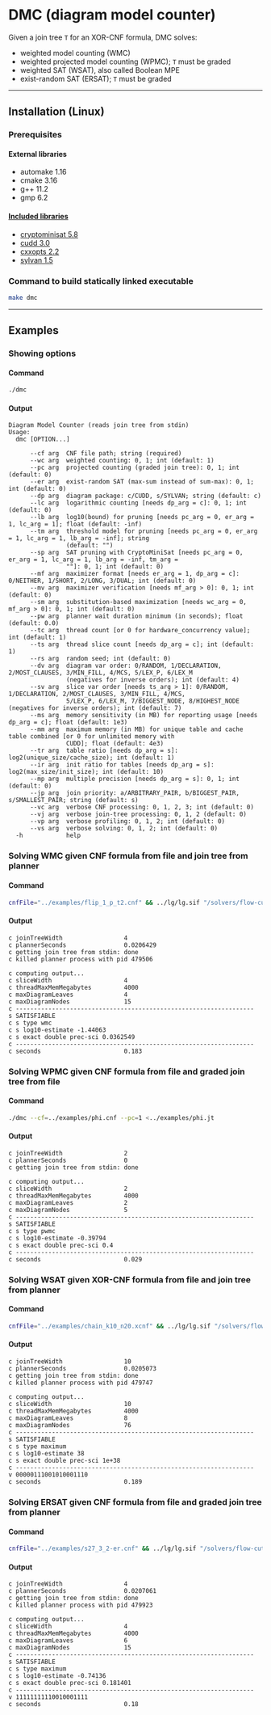 # DMC (diagram model counter)
Given a join tree `T` for an XOR-CNF formula, DMC solves:
- weighted model counting (WMC)
- weighted projected model counting (WPMC); `T` must be graded
- weighted SAT (WSAT), also called Boolean MPE
- exist-random SAT (ERSAT); `T` must be graded

--------------------------------------------------------------------------------

## Installation (Linux)

### Prerequisites
#### External libraries
- automake 1.16
- cmake 3.16
- g++ 11.2
- gmp 6.2
#### [Included libraries](../addmc/libraries/)
- [cryptominisat 5.8](https://github.com/msoos/cryptominisat)
- [cudd 3.0](https://github.com/vuphan314/cudd)
- [cxxopts 2.2](https://github.com/jarro2783/cxxopts)
- [sylvan 1.5](https://github.com/vuphan314/sylvan)

### Command to build statically linked executable
```bash
make dmc
```

--------------------------------------------------------------------------------

## Examples

### Showing options
#### Command
```bash
./dmc
```
#### Output
```
Diagram Model Counter (reads join tree from stdin)
Usage:
  dmc [OPTION...]

      --cf arg  CNF file path; string (required)
      --wc arg  weighted counting: 0, 1; int (default: 1)
      --pc arg  projected counting (graded join tree): 0, 1; int (default: 0)
      --er arg  exist-random SAT (max-sum instead of sum-max): 0, 1; int (default: 0)
      --dp arg  diagram package: c/CUDD, s/SYLVAN; string (default: c)
      --lc arg  logarithmic counting [needs dp_arg = c]: 0, 1; int (default: 0)
      --lb arg  log10(bound) for pruning [needs pc_arg = 0, er_arg = 1, lc_arg = 1]; float (default: -inf)
      --tm arg  threshold model for pruning [needs pc_arg = 0, er_arg = 1, lc_arg = 1, lb_arg = -inf]; string
                (default: "")
      --sp arg  SAT pruning with CryptoMiniSat [needs pc_arg = 0, er_arg = 1, lc_arg = 1, lb_arg = -inf, tm_arg =
                ""]: 0, 1; int (default: 0)
      --mf arg  maximizer format [needs er_arg = 1, dp_arg = c]: 0/NEITHER, 1/SHORT, 2/LONG, 3/DUAL; int (default: 0)
      --mv arg  maximizer verification [needs mf_arg > 0]: 0, 1; int (default: 0)
      --sm arg  substitution-based maximization [needs wc_arg = 0, mf_arg > 0]: 0, 1; int (default: 0)
      --pw arg  planner wait duration minimum (in seconds); float (default: 0.0)
      --tc arg  thread count [or 0 for hardware_concurrency value]; int (default: 1)
      --ts arg  thread slice count [needs dp_arg = c]; int (default: 1)
      --rs arg  random seed; int (default: 0)
      --dv arg  diagram var order: 0/RANDOM, 1/DECLARATION, 2/MOST_CLAUSES, 3/MIN_FILL, 4/MCS, 5/LEX_P, 6/LEX_M
                (negatives for inverse orders); int (default: 4)
      --sv arg  slice var order [needs ts_arg > 1]: 0/RANDOM, 1/DECLARATION, 2/MOST_CLAUSES, 3/MIN_FILL, 4/MCS,
                5/LEX_P, 6/LEX_M, 7/BIGGEST_NODE, 8/HIGHEST_NODE (negatives for inverse orders); int (default: 7)
      --ms arg  memory sensitivity (in MB) for reporting usage [needs dp_arg = c]; float (default: 1e3)
      --mm arg  maximum memory (in MB) for unique table and cache table combined [or 0 for unlimited memory with
                CUDD]; float (default: 4e3)
      --tr arg  table ratio [needs dp_arg = s]: log2(unique_size/cache_size); int (default: 1)
      --ir arg  init ratio for tables [needs dp_arg = s]: log2(max_size/init_size); int (default: 10)
      --mp arg  multiple precision [needs dp_arg = s]: 0, 1; int (default: 0)
      --jp arg  join priority: a/ARBITRARY_PAIR, b/BIGGEST_PAIR, s/SMALLEST_PAIR; string (default: s)
      --vc arg  verbose CNF processing: 0, 1, 2, 3; int (default: 0)
      --vj arg  verbose join-tree processing: 0, 1, 2 (default: 0)
      --vp arg  verbose profiling: 0, 1, 2; int (default: 0)
      --vs arg  verbose solving: 0, 1, 2; int (default: 0)
  -h            help
```

### Solving WMC given CNF formula from file and join tree from planner
#### Command
```bash
cnfFile="../examples/flip_1_p_t2.cnf" && ../lg/lg.sif "/solvers/flow-cutter-pace17/flow_cutter_pace17 -p 100" <$cnfFile | ./dmc --cf=$cnfFile
```
#### Output
```
c joinTreeWidth                 4
c plannerSeconds                0.0206429
c getting join tree from stdin: done
c killed planner process with pid 479506

c computing output...
c sliceWidth                    4
c threadMaxMemMegabytes         4000
c maxDiagramLeaves              4
c maxDiagramNodes               15
c ------------------------------------------------------------------
s SATISFIABLE
c s type wmc
c s log10-estimate -1.44063
c s exact double prec-sci 0.0362549
c ------------------------------------------------------------------
c seconds                       0.183
```

### Solving WPMC given CNF formula from file and graded join tree from file
#### Command
```bash
./dmc --cf=../examples/phi.cnf --pc=1 <../examples/phi.jt
```
#### Output
```
c joinTreeWidth                 2
c plannerSeconds                0
c getting join tree from stdin: done

c computing output...
c sliceWidth                    2
c threadMaxMemMegabytes         4000
c maxDiagramLeaves              2
c maxDiagramNodes               5
c ------------------------------------------------------------------
s SATISFIABLE
c s type pwmc
c s log10-estimate -0.39794
c s exact double prec-sci 0.4
c ------------------------------------------------------------------
c seconds                       0.029
```

### Solving WSAT given XOR-CNF formula from file and join tree from planner
#### Command
```bash
cnfFile="../examples/chain_k10_n20.xcnf" && ../lg/lg.sif "/solvers/flow-cutter-pace17/flow_cutter_pace17 -p 100" <$cnfFile | ./dmc --cf=$cnfFile --er=1 --lc=1 --mf=1
```
#### Output
```
c joinTreeWidth                 10
c plannerSeconds                0.0205073
c getting join tree from stdin: done
c killed planner process with pid 479747

c computing output...
c sliceWidth                    10
c threadMaxMemMegabytes         4000
c maxDiagramLeaves              8
c maxDiagramNodes               76
c ------------------------------------------------------------------
s SATISFIABLE
c s type maximum
c s log10-estimate 38
c s exact double prec-sci 1e+38
c ------------------------------------------------------------------
v 00000111001010001110
c seconds                       0.189
```

### Solving ERSAT given CNF formula from file and graded join tree from planner
#### Command
```bash
cnfFile="../examples/s27_3_2-er.cnf" && ../lg/lg.sif "/solvers/flow-cutter-pace17/flow_cutter_pace17 -p 100" <$cnfFile | ./dmc --cf=$cnfFile --pc=1 --er=1 --mf=1
```
#### Output
```
c joinTreeWidth                 4
c plannerSeconds                0.0207061
c getting join tree from stdin: done
c killed planner process with pid 479923

c computing output...
c sliceWidth                    4
c threadMaxMemMegabytes         4000
c maxDiagramLeaves              6
c maxDiagramNodes               15
c ------------------------------------------------------------------
s SATISFIABLE
c s type maximum
c s log10-estimate -0.74136
c s exact double prec-sci 0.181401
c ------------------------------------------------------------------
v 11111111110010001111
c seconds                       0.18
```

